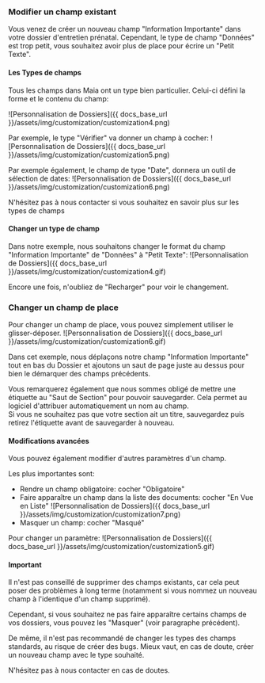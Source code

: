### Modifier un champ existant

Vous venez de créer un nouveau champ "Information Importante" dans votre dossier d'entretien prénatal.
Cependant, le type de champ "Données" est trop petit, vous souhaitez avoir plus de place pour écrire un "Petit Texte".


#### Les Types de champs

Tous les champs dans Maia ont un type bien particulier.
Celui-ci défini la forme et le contenu du champ:  

![Personnalisation de Dossiers]({{ docs_base_url }}/assets/img/customization/customization4.png)

Par exemple, le type "Vérifier" va donner un champ à cocher:
![Personnalisation de Dossiers]({{ docs_base_url }}/assets/img/customization/customization5.png)

Par exemple également, le champ de type "Date", donnera un outil de sélection de dates:
![Personnalisation de Dossiers]({{ docs_base_url }}/assets/img/customization/customization6.png)


N'hésitez pas à nous contacter si vous souhaitez en savoir plus sur les types de champs


#### Changer un type de champ

Dans notre exemple, nous souhaitons changer le format du champ "Information Importante" de "Données" à "Petit Texte":
![Personnalisation de Dossiers]({{ docs_base_url }}/assets/img/customization/customization4.gif)

Encore une fois, n'oubliez de "Recharger" pour voir le changement.


### Changer un champ de place

Pour changer un champ de place, vous pouvez simplement utiliser le glisser-déposer.
![Personnalisation de Dossiers]({{ docs_base_url }}/assets/img/customization/customization6.gif)

Dans cet exemple, nous déplaçons notre champ "Information Importante" tout en bas du Dossier et ajoutons un saut de page juste au dessus pour bien le démarquer des champs précédents.  

Vous remarquerez également que nous sommes obligé de mettre une étiquette au "Saut de Section" pour pouvoir sauvegarder. Cela permet au logiciel d'attribuer automatiquement un nom au champ.  
Si vous ne souhaitez pas que votre section ait un titre, sauvegardez puis retirez l'étiquette avant de sauvegarder à nouveau.

#### Modifications avancées

Vous pouvez également modifier d'autres paramètres d'un champ.

Les plus importantes sont:

- Rendre un champ obligatoire: cocher "Obligatoire"
- Faire apparaître un champ dans la liste des documents: cocher "En Vue en Liste"
![Personnalisation de Dossiers]({{ docs_base_url }}/assets/img/customization/customization7.png)
- Masquer un champ: cocher "Masqué"

Pour changer un paramètre:
![Personnalisation de Dossiers]({{ docs_base_url }}/assets/img/customization/customization5.gif)


#### Important

Il n'est pas conseillé de supprimer des champs existants, car cela peut poser des problèmes à long terme (notamment si vous nommez un nouveau champ à l'identique d'un champ supprimé).

Cependant, si vous souhaitez ne pas faire apparaître certains champs de vos dossiers, vous pouvez les "Masquer" (voir paragraphe précédent).

De même, il n'est pas recommandé de changer les types des champs standards, au risque de créer des bugs.
Mieux vaut, en cas de doute, créer un nouveau champ avec le type souhaité.

N'hésitez pas à nous contacter en cas de doutes.
